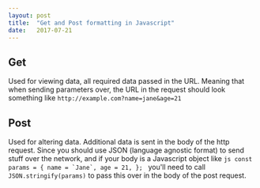 ```yaml
---
layout: post
title:  "Get and Post formatting in Javascript"
date:   2017-07-21
---
```


## Get

Used for viewing data, all required data passed in the URL. Meaning that when sending parameters over, the URL in the request should look something like `http://example.com?name=jane&age=21`

## Post

Used for altering data.
Additional data is sent in the body of the http request.
Since you should use JSON (language agnostic format) to send stuff over the network,
	and if your body is a Javascript object like
	```js
	const params = {
		name = `Jane`,
		age = 21,
	};
	```
	you'll need to call `JSON.stringify(params)` to
	pass this over in the body of the post request.


